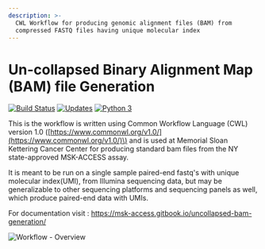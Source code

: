 ```yaml
---
description: >-
  CWL Workflow for producing genomic alignment files (BAM) from
  compressed FASTQ files having unique molecular index
---
```


# Un-collapsed Binary Alignment Map (BAM) file Generation

[![Build Status](https://travis-ci.com/msk-access/uncollapsed_bam_generation.svg?branch=master)](https://travis-ci.com/msk-access/uncollapsed_bam_generation)  [![Updates](https://pyup.io/repos/github/msk-access/uncollapsed_bam_generation/shield.svg)](https://pyup.io/repos/github/msk-access/uncollapsed_bam_generation/) [![Python 3](https://pyup.io/repos/github/msk-access/uncollapsed_bam_generation/python-3-shield.svg)](https://pyup.io/repos/github/msk-access/uncollapsed_bam_generation/)

This is the workflow is written using Common Workflow Language \(CWL\) version 1.0 \([https://www.commonwl.org/v1.0/](https://www.commonwl.org/v1.0/)\) and is used at Memorial Sloan Kettering Cancer Center for producing standard bam files from the NY state-approved MSK-ACCESS assay.

It is meant to be run on a single sample paired-end fastq's with unique molecular index(UMI), from Illumina sequencing data, but may be generalizable to other sequencing platforms and sequencing panels as well, which produce paired-end data with UMIs.

For documentation visit : https://msk-access.gitbook.io/uncollapsed-bam-generation/

![Workflow - Overview](./docs/.gitbook/assets/uncollapsed_bam_generation.pnguncollapsed_bam_generation.png)
